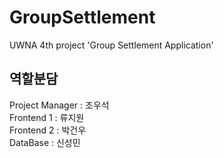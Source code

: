 # GroupSettlement
UWNA 4th project 'Group Settlement Application'

## 역할분담
Project Manager : 조우석  
Frontend 1 : 류지원  
Frontend 2 : 박건우  
DataBase : 신성민  
